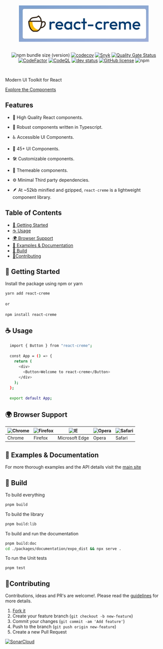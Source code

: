 <div align="center">
  <br/>
  <img src="./readme-assets/logo.jpg" />
  <br/>
  <br/>

![npm bundle size (version)](https://img.shields.io/bundlephobia/minzip/react-creme)
[![codecov](https://codecov.io/gh/prabhuignoto/react-creme/branch/master/graph/badge.svg?token=JEL70TGE8Q)](https://codecov.io/gh/prabhuignoto/react-creme)
[![Snyk](https://snyk.io/test/github/prabhuignoto/react-creme/badge.svg)](https://snyk.io/test/github/prabhuignoto/react-creme)
[![Quality Gate Status](https://sonarcloud.io/api/project_badges/measure?project=react-creme&metric=alert_status)](https://sonarcloud.io/summary/new_code?id=react-creme)
[![CodeFactor](https://www.codefactor.io/repository/github/prabhuignoto/react-creme/badge)](https://www.codefactor.io/repository/github/prabhuignoto/react-creme)
[![CodeQL](https://github.com/prabhuignoto/react-creme/actions/workflows/codeql-analysis.yml/badge.svg)](https://github.com/prabhuignoto/react-creme/actions/workflows/codeql-analysis.yml)
[![dev status](https://img.shields.io/badge/status-alpha-green)](https://img.shields.io/badge/status-alpha-green)
[![GitHub license](https://img.shields.io/github/license/prabhuignoto/react-creme)](https://github.com/prabhuignoto/react-creme/blob/master/LICENSE)
![npm](https://img.shields.io/npm/v/react-creme)
</br>

</div>

</br>

Modern UI Toolkit for React

[Explore the Components](https://react-creme.vercel.app/)

<h2>Features</h2>

- 💎 High Quality React components.

- 💪 Robust components written in Typescript.

- ♿ Accessible UI Components.

- 🌈 45+ UI Components.

- 🛠️ Customizable components.

- 🎨 Themeable components.

- ⚙️ Minimal Third party dependencies.

- 🪶 At ~52kb minified and gzipped, `react-creme` is a lightweight component library.

<h2>Table of Contents</h2>

- [🚀 Getting Started](#-getting-started)
- [☕ Usage](#-usage)
- [🌍 Browser Support](#-browser-support)
- [🍫 Examples & Documentation](#-examples--documentation)
- [🔨 Build](#-build)
- [🤝Contributing](#contributing)

## 🚀 Getting Started

Install the package using npm or yarn

```sh
yarn add react-creme

or

npm install react-creme

```

## ☕ Usage

```sh
  import { Button } from "react-creme";

  const App = () => {
    return (
      <div>
        <Button>Welcome to react-creme</Button>
      </div>
    );
  };

  export default App;
```

## 🌍 Browser Support

| ![Chrome](https://raw.githubusercontent.com/alrra/browser-logos/master/src/chrome/chrome_48x48.png) | ![Firefox](https://raw.githubusercontent.com/alrra/browser-logos/master/src/firefox/firefox_48x48.png) | ![IE](https://raw.githubusercontent.com/alrra/browser-logos/master/src/edge/edge_48x48.png) | ![Opera](https://raw.githubusercontent.com/alrra/browser-logos/master/src/opera/opera_48x48.png) | ![Safari](https://raw.githubusercontent.com/alrra/browser-logos/master/src/safari/safari_48x48.png) |
| --------------------------------------------------------------------------------------------------- | ------------------------------------------------------------------------------------------------------ | ------------------------------------------------------------------------------------------- | ------------------------------------------------------------------------------------------------ | --------------------------------------------------------------------------------------------------- |
| Chrome                                                                                              | Firefox                                                                                                | Microsoft Edge                                                                              | Opera                                                                                            | Safari                                                                                              |

## 🍫 Examples & Documentation

For more thorough examples and the API details visit the [main site](https://react-creme.vercel.app)

## 🔨 Build

To build everything

```sh
pnpm build
```

To build the library

```sh
pnpm build:lib
```

To build and run the documentation

```sh
pnpm build:doc
cd ./packages/documentation/expo_dist && npx serve .
```

To run the Unit tests

```sh
pnpm test
```

## 🤝Contributing

Contributions, ideas and PR's are welcome!. Please read the [guidelines](/CONTRIBUTING.md) for more details.

1. [Fork it](https://github.com/prabhuignoto/react-creme/fork)
2. Create your feature branch (`git checkout -b new-feature`)
3. Commit your changes (`git commit -am 'Add feature'`)
4. Push to the branch (`git push origin new-feature`)
5. Create a new Pull Request

[![SonarCloud](https://sonarcloud.io/images/project_badges/sonarcloud-orange.svg)](https://sonarcloud.io/summary/new_code?id=react-creme)
